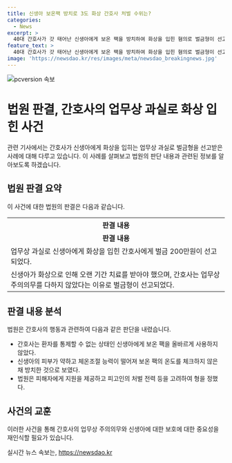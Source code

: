 ```yaml
---
title: 신생아 보온팩 방치로 3도 화상 간호사 처벌 수위는?
categories:
  - News
excerpt: >
  40대 간호사가 갓 태어난 신생아에게 보온 팩을 방치하여 화상을 입힌 혐의로 벌금형이 선고됐다. 간호사는 환자의 체온을 확인하지 않고 보온 팩의 온도나 위치를 확인하지 않아 업무상 주의의무를 다하지 않았다는 이유로 혐의가 인정됐다. 신생아의 미숙하고 미약한 체온조절 능력을 감안해서 피고인은 사고를 예방할 수 있었으며, 병원은 피해자에게 위자료와 치료비를 지급했고 피고인에게 처벌 전력이 없는 점을 고려해 벌금형이 선고됐다.
feature_text: >
  40대 간호사가 갓 태어난 신생아에게 보온 팩을 방치하여 화상을 입힌 혐의로 벌금형이 선고됐다. 간호사는 환자의 체온을 확인하지 않고 보온 팩의 온도나 위치를 확인하지 않아 업무상 주의의무를 다하지 않았다는 이유로 혐의가 인정됐다. 신생아의 미숙하고 미약한 체온조절 능력을 감안해서 피고인은 사고를 예방할 수 있었으며, 병원은 피해자에게 위자료와 치료비를 지급했고 피고인에게 처벌 전력이 없는 점을 고려해 벌금형이 선고됐다.
image: 'https://newsdao.kr/res/images/meta/newsdao_breakingnews.jpg'
---
```


<p><img src="https://newsdao.kr/res/images/meta/newsdao_breakingnews.jpg" alt="pcversion 속보" /></p>

<h1>법원 판결, 간호사의 업무상 과실로 화상 입힌 사건</h1>

<p data-ke-size="size16">관련 기사에서는 간호사가 신생아에게 화상을 입히는 업무상 과실로 벌금형을 선고받은 사례에 대해 다루고 있습니다. 이 사례를 살펴보고 법원의 판단 내용과 관련된 정보를 알아보도록 하겠습니다.</p>

<h2>법원 판결 요약</h2>

<p data-ke-size="size16">이 사건에 대한 법원의 판결은 다음과 같습니다.</p>

<table>
  <tr>
    <th>판결 내용</th>
  </tr>
  <tr>
    <td style="text-align: center; height: 17px;"><b>판결 내용</b></td>
  </tr>
  <tr>
    <td>업무상 과실로 신생아에게 화상을 입힌 간호사에게 벌금 200만원이 선고되었다.</td>
  </tr>
  <tr>
    <td>신생아가 화상으로 인해 오랜 기간 치료를 받아야 했으며, 간호사는 업무상 주의의무를 다하지 않았다는 이유로 벌금형이 선고되었다.</td>
  </tr>
</table>

<h2>판결 내용 분석</h2>

<p data-ke-size="size16">법원은 간호사의 행동과 관련하여 다음과 같은 판단을 내렸습니다.</p>

<ul>
  <li>간호사는 환자를 통제할 수 없는 상태인 신생아에게 보온 팩을 올바르게 사용하지 않았다.</li>
  <li>신생아의 피부가 약하고 체온조절 능력이 떨어져 보온 팩의 온도를 체크하지 않은 채 방치한 것으로 보였다.</li>
  <li>법원은 피해자에게 지원을 제공하고 피고인의 처벌 전력 등을 고려하여 형을 정했다.</li>
</ul>

<h2>사건의 교훈</h2>

<p data-ke-size="size16">이러한 사건을 통해 간호사의 업무상 주의의무와 신생아에 대한 보호에 대한 중요성을 재인식할 필요가 있습니다.</p>
실시간 뉴스 속보는, <a href="https://newsdao.kr" rel="dofollow">https://newsdao.kr</a>


